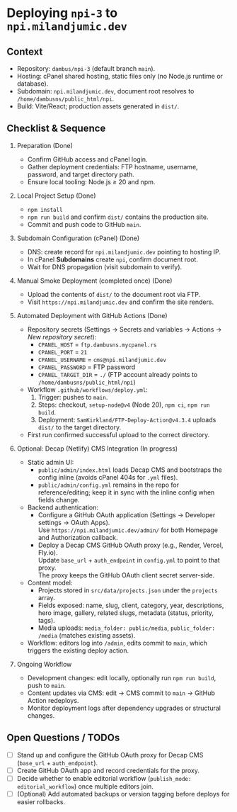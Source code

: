 Deploying `npi-3` to `npi.milandjumic.dev`
=========================================

Context
-------
- Repository: `dambus/npi-3` (default branch `main`).
- Hosting: cPanel shared hosting, static files only (no Node.js runtime or database).
- Subdomain: `npi.milandjumic.dev`, document root resolves to `/home/dambusns/public_html/npi`.
- Build: Vite/React; production assets generated in `dist/`.

Checklist & Sequence
--------------------

1. Preparation (Done)  
   - Confirm GitHub access and cPanel login.  
   - Gather deployment credentials: FTP hostname, username, password, and target directory path.  
   - Ensure local tooling: Node.js ≥ 20 and npm.

2. Local Project Setup (Done)  
   - `npm install`  
   - `npm run build` and confirm `dist/` contains the production site.  
   - Commit and push code to GitHub `main`.

3. Subdomain Configuration (cPanel) (Done)  
   - DNS: create record for `npi.milandjumic.dev` pointing to hosting IP.  
   - In cPanel **Subdomains** create `npi`, confirm document root.  
   - Wait for DNS propagation (visit subdomain to verify).

4. Manual Smoke Deployment (completed once) (Done)  
   - Upload the contents of `dist/` to the document root via FTP.  
   - Visit `https://npi.milandjumic.dev` and confirm the site renders.

5. Automated Deployment with GitHub Actions (Done)  
   - Repository secrets (Settings → Secrets and variables → Actions → *New repository secret*):
     - `CPANEL_HOST` = `ftp.dambusns.mycpanel.rs`
     - `CPANEL_PORT` = `21`
     - `CPANEL_USERNAME` = `cms@npi.milandjumic.dev`
     - `CPANEL_PASSWORD` = FTP password
     - `CPANEL_TARGET_DIR` = `./` (FTP account already points to `/home/dambusns/public_html/npi`)
   - Workflow `.github/workflows/deploy.yml`:
     1. Trigger: pushes to `main`.
     2. Steps: checkout, `setup-node@v4` (Node 20), `npm ci`, `npm run build`.
     3. Deployment: `SamKirkland/FTP-Deploy-Action@v4.3.4` uploads `dist/` to the target directory.
   - First run confirmed successful upload to the correct directory.

6. Optional: Decap (Netlify) CMS Integration (In progress)  
   - Static admin UI:
     - `public/admin/index.html` loads Decap CMS and bootstraps the config inline (avoids cPanel 404s for `.yml` files).
     - `public/admin/config.yml` remains in the repo for reference/editing; keep it in sync with the inline config when fields change.
   - Backend authentication:
     - Configure a GitHub OAuth application (Settings → Developer settings → OAuth Apps).  
       Use `https://npi.milandjumic.dev/admin/` for both Homepage and Authorization callback.  
     - Deploy a Decap CMS GitHub OAuth proxy (e.g., Render, Vercel, Fly.io).  
       Update `base_url` + `auth_endpoint` in `config.yml` to point to that proxy.  
       The proxy keeps the GitHub OAuth client secret server-side.
   - Content model:
     - Projects stored in `src/data/projects.json` under the `projects` array.  
     - Fields exposed: name, slug, client, category, year, descriptions, hero image, gallery, related slugs, metadata (status, priority, tags).
     - Media uploads: `media_folder: public/media`, `public_folder: /media` (matches existing assets).  
   - Workflow: editors log into `/admin`, edits commit to `main`, which triggers the existing deploy action.

7. Ongoing Workflow  
   - Development changes: edit locally, optionally run `npm run build`, push to `main`.  
   - Content updates via CMS: edit → CMS commit to `main` → GitHub Action redeploys.  
   - Monitor deployment logs after dependency upgrades or structural changes.

Open Questions / TODOs
----------------------
- [ ] Stand up and configure the GitHub OAuth proxy for Decap CMS (`base_url` + `auth_endpoint`).
- [ ] Create GitHub OAuth app and record credentials for the proxy.
- [ ] Decide whether to enable editorial workflow (`publish_mode: editorial_workflow`) once multiple editors join.
- [ ] (Optional) Add automated backups or version tagging before deploys for easier rollbacks.
